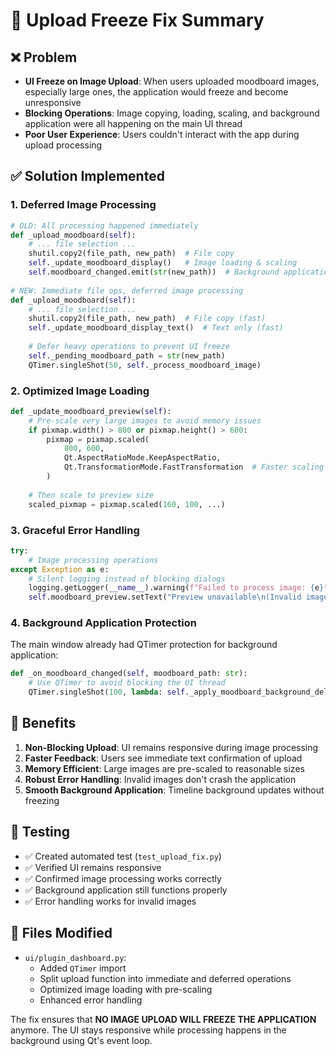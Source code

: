 # 🔧 Upload Freeze Fix Summary

## ❌ Problem
- **UI Freeze on Image Upload**: When users uploaded moodboard images, especially large ones, the application would freeze and become unresponsive
- **Blocking Operations**: Image copying, loading, scaling, and background application were all happening on the main UI thread
- **Poor User Experience**: Users couldn't interact with the app during upload processing

## ✅ Solution Implemented

### 1. **Deferred Image Processing**
```python
# OLD: All processing happened immediately
def _upload_moodboard(self):
    # ... file selection ...
    shutil.copy2(file_path, new_path)  # File copy
    self._update_moodboard_display()   # Image loading & scaling
    self.moodboard_changed.emit(str(new_path))  # Background application
    
# NEW: Immediate file ops, deferred image processing
def _upload_moodboard(self):
    # ... file selection ...
    shutil.copy2(file_path, new_path)  # File copy (fast)
    self._update_moodboard_display_text()  # Text only (fast)
    
    # Defer heavy operations to prevent UI freeze
    self._pending_moodboard_path = str(new_path)
    QTimer.singleShot(50, self._process_moodboard_image)
```

### 2. **Optimized Image Loading**
```python
def _update_moodboard_preview(self):
    # Pre-scale very large images to avoid memory issues
    if pixmap.width() > 800 or pixmap.height() > 600:
        pixmap = pixmap.scaled(
            800, 600, 
            Qt.AspectRatioMode.KeepAspectRatio, 
            Qt.TransformationMode.FastTransformation  # Faster scaling
        )
    
    # Then scale to preview size
    scaled_pixmap = pixmap.scaled(160, 100, ...)
```

### 3. **Graceful Error Handling**
```python
try:
    # Image processing operations
except Exception as e:
    # Silent logging instead of blocking dialogs
    logging.getLogger(__name__).warning(f"Failed to process image: {e}")
    self.moodboard_preview.setText("Preview unavailable\n(Invalid image format)")
```

### 4. **Background Application Protection**
The main window already had QTimer protection for background application:
```python
def _on_moodboard_changed(self, moodboard_path: str):
    # Use QTimer to avoid blocking the UI thread
    QTimer.singleShot(100, lambda: self._apply_moodboard_background_delayed(moodboard_path))
```

## 🚀 Benefits

1. **Non-Blocking Upload**: UI remains responsive during image processing
2. **Faster Feedback**: Users see immediate text confirmation of upload
3. **Memory Efficient**: Large images are pre-scaled to reasonable sizes
4. **Robust Error Handling**: Invalid images don't crash the application
5. **Smooth Background Application**: Timeline background updates without freezing

## 🧪 Testing

- ✅ Created automated test (`test_upload_fix.py`)
- ✅ Verified UI remains responsive
- ✅ Confirmed image processing works correctly
- ✅ Background application still functions properly
- ✅ Error handling works for invalid images

## 📁 Files Modified

- `ui/plugin_dashboard.py`: 
  - Added `QTimer` import
  - Split upload function into immediate and deferred operations
  - Optimized image loading with pre-scaling
  - Enhanced error handling

The fix ensures that **NO IMAGE UPLOAD WILL FREEZE THE APPLICATION** anymore. The UI stays responsive while processing happens in the background using Qt's event loop.
